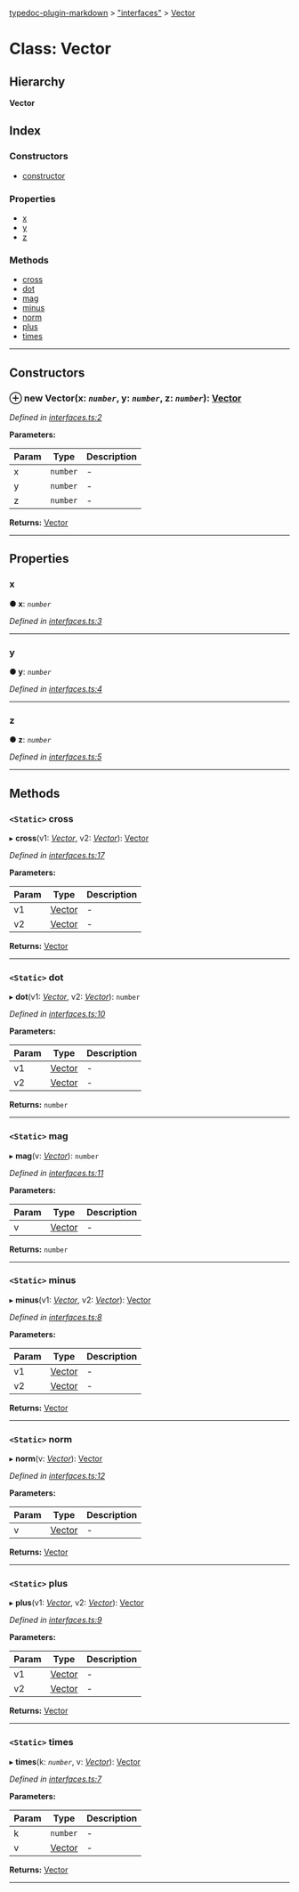 [typedoc-plugin-markdown](../README.md) > ["interfaces"](../modules/_interfaces_.md) > [Vector](../classes/_interfaces_.vector.md)

# Class: Vector

## Hierarchy

**Vector**

## Index

### Constructors

* [constructor](_interfaces_.vector.md#constructor)

### Properties

* [x](_interfaces_.vector.md#x)
* [y](_interfaces_.vector.md#y)
* [z](_interfaces_.vector.md#z)

### Methods

* [cross](_interfaces_.vector.md#cross)
* [dot](_interfaces_.vector.md#dot)
* [mag](_interfaces_.vector.md#mag)
* [minus](_interfaces_.vector.md#minus)
* [norm](_interfaces_.vector.md#norm)
* [plus](_interfaces_.vector.md#plus)
* [times](_interfaces_.vector.md#times)

---

## Constructors

<a id="constructor"></a>

### ⊕ **new Vector**(x: *`number`*, y: *`number`*, z: *`number`*): [Vector](_interfaces_.vector.md)

*Defined in [interfaces.ts:2](https://github.com/tgreyjs/typedoc-plugin-markdown/blob/master/test/src/interfaces.ts#L2)*

**Parameters:**

| Param | Type | Description |
| ------ | ------ | ------ |
| x | `number`   |  - |
| y | `number`   |  - |
| z | `number`   |  - |

**Returns:** [Vector](_interfaces_.vector.md)

---

## Properties

<a id="x"></a>

###  x

**●  x**:  *`number`* 

*Defined in [interfaces.ts:3](https://github.com/tgreyjs/typedoc-plugin-markdown/blob/master/test/src/interfaces.ts#L3)*

___

<a id="y"></a>

###  y

**●  y**:  *`number`* 

*Defined in [interfaces.ts:4](https://github.com/tgreyjs/typedoc-plugin-markdown/blob/master/test/src/interfaces.ts#L4)*

___

<a id="z"></a>

###  z

**●  z**:  *`number`* 

*Defined in [interfaces.ts:5](https://github.com/tgreyjs/typedoc-plugin-markdown/blob/master/test/src/interfaces.ts#L5)*

___

## Methods

<a id="cross"></a>

### `<Static>` cross

▸ **cross**(v1: *[Vector](_interfaces_.vector.md)*, v2: *[Vector](_interfaces_.vector.md)*): [Vector](_interfaces_.vector.md)

*Defined in [interfaces.ts:17](https://github.com/tgreyjs/typedoc-plugin-markdown/blob/master/test/src/interfaces.ts#L17)*

**Parameters:**

| Param | Type | Description |
| ------ | ------ | ------ |
| v1 | [Vector](_interfaces_.vector.md)   |  - |
| v2 | [Vector](_interfaces_.vector.md)   |  - |

**Returns:** [Vector](_interfaces_.vector.md)

___

<a id="dot"></a>

### `<Static>` dot

▸ **dot**(v1: *[Vector](_interfaces_.vector.md)*, v2: *[Vector](_interfaces_.vector.md)*): `number`

*Defined in [interfaces.ts:10](https://github.com/tgreyjs/typedoc-plugin-markdown/blob/master/test/src/interfaces.ts#L10)*

**Parameters:**

| Param | Type | Description |
| ------ | ------ | ------ |
| v1 | [Vector](_interfaces_.vector.md)   |  - |
| v2 | [Vector](_interfaces_.vector.md)   |  - |

**Returns:** `number`

___

<a id="mag"></a>

### `<Static>` mag

▸ **mag**(v: *[Vector](_interfaces_.vector.md)*): `number`

*Defined in [interfaces.ts:11](https://github.com/tgreyjs/typedoc-plugin-markdown/blob/master/test/src/interfaces.ts#L11)*

**Parameters:**

| Param | Type | Description |
| ------ | ------ | ------ |
| v | [Vector](_interfaces_.vector.md)   |  - |

**Returns:** `number`

___

<a id="minus"></a>

### `<Static>` minus

▸ **minus**(v1: *[Vector](_interfaces_.vector.md)*, v2: *[Vector](_interfaces_.vector.md)*): [Vector](_interfaces_.vector.md)

*Defined in [interfaces.ts:8](https://github.com/tgreyjs/typedoc-plugin-markdown/blob/master/test/src/interfaces.ts#L8)*

**Parameters:**

| Param | Type | Description |
| ------ | ------ | ------ |
| v1 | [Vector](_interfaces_.vector.md)   |  - |
| v2 | [Vector](_interfaces_.vector.md)   |  - |

**Returns:** [Vector](_interfaces_.vector.md)

___

<a id="norm"></a>

### `<Static>` norm

▸ **norm**(v: *[Vector](_interfaces_.vector.md)*): [Vector](_interfaces_.vector.md)

*Defined in [interfaces.ts:12](https://github.com/tgreyjs/typedoc-plugin-markdown/blob/master/test/src/interfaces.ts#L12)*

**Parameters:**

| Param | Type | Description |
| ------ | ------ | ------ |
| v | [Vector](_interfaces_.vector.md)   |  - |

**Returns:** [Vector](_interfaces_.vector.md)

___

<a id="plus"></a>

### `<Static>` plus

▸ **plus**(v1: *[Vector](_interfaces_.vector.md)*, v2: *[Vector](_interfaces_.vector.md)*): [Vector](_interfaces_.vector.md)

*Defined in [interfaces.ts:9](https://github.com/tgreyjs/typedoc-plugin-markdown/blob/master/test/src/interfaces.ts#L9)*

**Parameters:**

| Param | Type | Description |
| ------ | ------ | ------ |
| v1 | [Vector](_interfaces_.vector.md)   |  - |
| v2 | [Vector](_interfaces_.vector.md)   |  - |

**Returns:** [Vector](_interfaces_.vector.md)

___

<a id="times"></a>

### `<Static>` times

▸ **times**(k: *`number`*, v: *[Vector](_interfaces_.vector.md)*): [Vector](_interfaces_.vector.md)

*Defined in [interfaces.ts:7](https://github.com/tgreyjs/typedoc-plugin-markdown/blob/master/test/src/interfaces.ts#L7)*

**Parameters:**

| Param | Type | Description |
| ------ | ------ | ------ |
| k | `number`   |  - |
| v | [Vector](_interfaces_.vector.md)   |  - |

**Returns:** [Vector](_interfaces_.vector.md)

___

